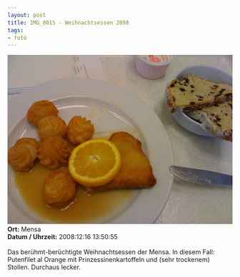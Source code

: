 ```yaml
--- 
layout: post
title: IMG_0015 - Weihnachtsessen 2008
tags: 
- foto
---
```

<img src="/uploads/images/2010_02/IMG_0015.jpg" alt="IMG_0015 - Weihnachtsessen 2008" class="aligncenter" /><br />
<strong>Ort:</strong> Mensa<br />
<strong>Datum / Uhrzeit:</strong> 2008:12:16 13:50:55<br />
<br />
Das berühmt-berüchtigte Weihnachtsessen der Mensa. In diesem Fall: Putenfilet al Orange mit Prinzessinenkartoffeln und (sehr trockenem) Stollen. Durchaus lecker.
